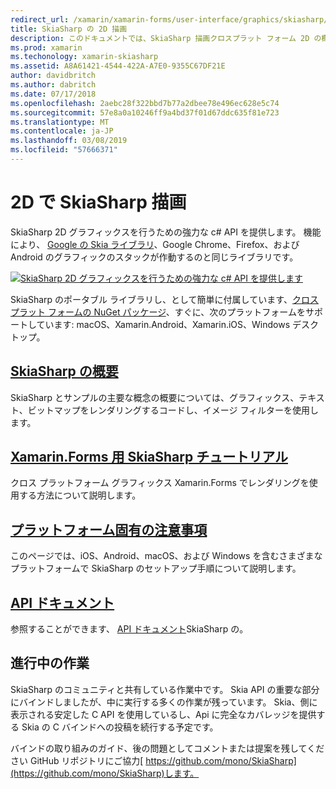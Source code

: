 ```yaml
---
redirect_url: /xamarin/xamarin-forms/user-interface/graphics/skiasharp/
title: SkiaSharp の 2D 描画
description: このドキュメントでは、SkiaSharp 描画クロスプラット フォーム 2D の概要を示します。 SkiaSharp を記述するさまざまなガイドとそのさまざまな Api にリンクします。
ms.prod: xamarin
ms.techonology: xamarin-skiasharp
ms.assetid: A8A61421-4544-422A-A7E0-9355C67DF21E
author: davidbritch
ms.author: dabritch
ms.date: 07/17/2018
ms.openlocfilehash: 2aebc28f322bbd7b77a2dbee78e496ec628e5c74
ms.sourcegitcommit: 57e8a0a10246ff9a4bd37f01d67ddc635f81e723
ms.translationtype: MT
ms.contentlocale: ja-JP
ms.lasthandoff: 03/08/2019
ms.locfileid: "57666371"
---
```

# <a name="2d-drawing-with-skiasharp"></a>2D で SkiaSharp 描画

SkiaSharp 2D グラフィックスを行うための強力な c# API を提供します。 機能により、 [Google の Skia ライブラリ](http://skia.org)、Google Chrome、Firefox、および Android のグラフィックのスタックが作動するのと同じライブラリです。

[![](images/ide-sml.png "SkiaSharp 2D グラフィックスを行うための強力な c# API を提供します")](images/ide.png#lightbox)

SkiaSharp のポータブル ライブラリし、として簡単に付属しています、[クロスプラット フォームの NuGet パッケージ](https://www.nuget.org/packages/SkiaSharp)、すぐに、次のプラットフォームをサポートしています: macOS、Xamarin.Android、Xamarin.iOS、Windows デスクトップ。

## <a name="introduction-to-skiasharpgraphics-gamesskiasharpintroductionmd"></a>[SkiaSharp の概要](~/graphics-games/skiasharp/introduction.md)

SkiaSharp とサンプルの主要な概念の概要については、グラフィックス、テキスト、ビットマップをレンダリングするコードし、イメージ フィルターを使用します。

## <a name="skiasharp-tutorials-for-xamarinformsxamarin-formsuser-interfacegraphicsskiasharpindexmd"></a>[Xamarin.Forms 用 SkiaSharp チュートリアル](~/xamarin-forms/user-interface/graphics/skiasharp/index.md)

クロス プラットフォーム グラフィックス Xamarin.Forms でレンダリングを使用する方法について説明します。

## <a name="platform-specific-notesgraphics-gamesskiasharpplatformmd"></a>[プラットフォーム固有の注意事項](~/graphics-games/skiasharp/platform.md)

このページでは、iOS、Android、macOS、および Windows を含むさまざまなプラットフォームで SkiaSharp のセットアップ手順について説明します。

## <a name="api-documentationhttpsdocsmicrosoftcomdotnetapiskiasharp"></a>[API ドキュメント](https://docs.microsoft.com/dotnet/api/skiasharp)

参照することができます、 [API ドキュメント](https://docs.microsoft.com/dotnet/api/skiasharp)SkiaSharp の。

## <a name="work-in-progress"></a>進行中の作業

SkiaSharp のコミュニティと共有している作業中です。 Skia API の重要な部分にバインドしましたが、中に実行する多くの作業が残っています。 Skia、側に表示される安定した C API を使用しているし、Api に完全なカバレッジを提供する Skia の C バインドへの投稿を続行する予定です。

バインドの取り組みのガイド、後の問題としてコメントまたは提案を残してください GitHub リポジトリにご協力[ https://github.com/mono/SkiaSharp](https://github.com/mono/SkiaSharp)します。
